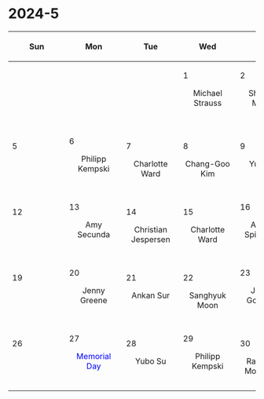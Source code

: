 # 2024-5

|<div style='max-width:100px;width:100px'><p>Sun</p></div>|<div style='max-width:100px;width:100px'><p>Mon</p></div>|<div style='max-width:100px;width:100px'><p>Tue</p></div>|<div style='max-width:100px;width:100px'><p>Wed</p></div>|<div style='max-width:100px;width:100px'><p>Thu</p></div>|<div style='max-width:100px;width:100px'><p>Fri</p></div>|<div style='max-width:100px;width:100px'><p>Sat</p></div>|
|:-:|:-:|:-:|:-:|:-:|:-:|:-:|
|<p><br/><br/></p> |<p><br/><br/></p> |<p><br/><br/></p> |<p align='left'>1</p><p>Michael Strauss<br/><br/></p>|<p align='left'>2</p><p>Shaunak Modak<br/><br/></p>|<p align='left'>3</p><p>Yubo Su<br/><br/></p>|<p align='left'>4</p><p><br/><br/></p>|
|<p align='left'>5</p><p><br/><br/></p>|<p align='left'>6</p><p>Philipp Kempski<br/><br/></p>|<p align='left'>7</p><p>Charlotte<br/> Ward</p>|<p align='left'>8</p><p>Chang-Goo<br/> Kim</p>|<p align='left'>9</p><p>Yubo Su<br/><br/></p>|<p align='left'>10</p><p>Nick Loudas<br/><br/></p>|<p align='left'>11</p><p><br/><br/></p>|
|<p align='left'>12</p><p><br/><br/></p>|<p align='left'>13</p><p>Amy Secunda<br/><br/></p>|<p align='left'>14</p><p>Christian<br/> Jespersen</p>|<p align='left'>15</p><p>Charlotte<br/> Ward</p>|<p align='left'>16</p><p>Anatoly Spitkovsky<br/><br/></p>|<p align='left'>17</p><p>Minghao Guo<br/><br/></p>|<p align='left'>18</p><p><br/><br/></p>|
|<p align='left'>19</p><p><br/><br/></p>|<p align='left'>20</p><p>Jenny Greene<br/><br/></p>|<p align='left'>21</p><p>Ankan Sur<br/><br/></p>|<p align='left'>22</p><p>Sanghyuk<br/> Moon</p>|<p align='left'>23</p><p>Jeremy Goodman<br/><br/></p>|<p align='left'>24</p><p>Michael Strauss<br/><br/></p>|<p align='left'>25</p><p><br/><br/></p>|
|<p align='left'>26</p><p><br/><br/></p>|<p align='left'>27</p><p><span style='color:blue'>Memorial Day</span><br/><br/></p>|<p align='left'>28</p><p>Yubo Su<br/><br/></p>|<p align='left'>29</p><p>Philipp Kempski<br/><br/></p>|<p align='left'>30</p><p>Rajsekhar<br/> Mohapatra</p>|<p align='left'>31</p><p>Shaunak Modak<br/><br/></p>|<p><br/><br/></p> |
